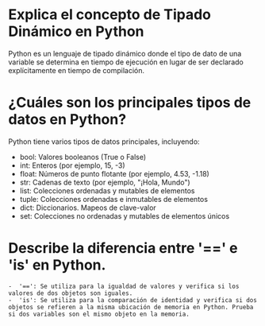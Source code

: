 # Explica el concepto de Tipado Dinámico en Python

Python es un lenguaje de tipado dinámico donde el tipo de dato de una variable se determina en tiempo de ejecución en lugar de ser declarado explícitamente en tiempo de compilación.


# ¿Cuáles son los principales tipos de datos en Python?

Python tiene varios tipos de datos principales, incluyendo:
 - bool: Valores booleanos (True o False)
 - int: Enteros (por ejemplo, 15, -3)
 - float: Números de punto flotante (por ejemplo, 4.53, -1.18)
 - str: Cadenas de texto (por ejemplo, "¡Hola, Mundo")
 - list: Colecciones ordenadas y mutables de elementos
 - tuple: Colecciones ordenadas e inmutables de elementos
 - dict: Diccionarios. Mapeos de clave-valor
 - set: Colecciones no ordenadas y mutables de elementos únicos


# Describe la diferencia entre '==' e 'is' en Python.

    -  '==': Se utiliza para la igualdad de valores y verifica si los valores de dos objetos son iguales.
    -  'is': Se utiliza para la comparación de identidad y verifica si dos objetos se refieren a la misma ubicación de memoria en Python. Prueba si dos variables son el mismo objeto en la memoria.